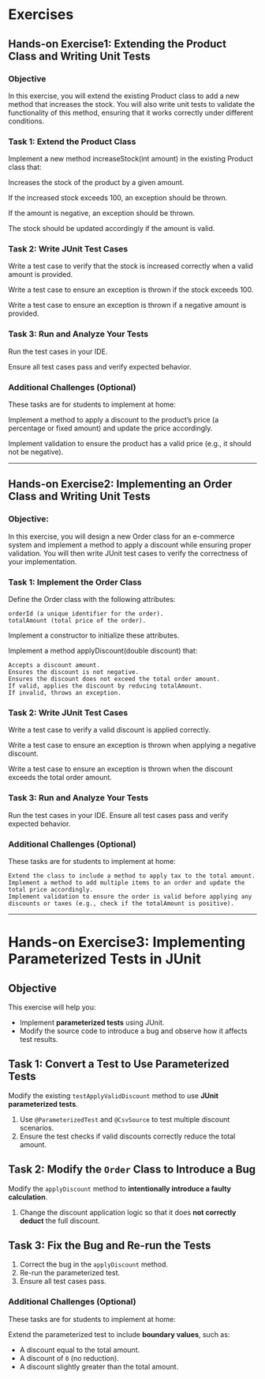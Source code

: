 # Exercises
## Hands-on Exercise1: Extending the Product Class and Writing Unit Tests
### Objective
In this exercise, you will extend the existing Product class to add a new method that increases the stock. 
You will also write unit tests to validate the functionality of this method, ensuring that it works correctly under different conditions.

### Task 1: Extend the Product Class

Implement a new method  increaseStock(int amount) in the existing Product class that:

Increases the stock of the product by a given amount.

If the increased stock exceeds 100, an exception should be thrown.

If the amount is negative, an exception should be thrown.

The stock should be updated accordingly if the amount is valid.

### Task 2: Write JUnit Test Cases
Write a test case to verify that the stock is increased correctly when a valid amount is provided.

Write a test case to ensure an exception is thrown if the stock exceeds 100.

Write a test case to ensure an exception is thrown if a negative amount is provided.
### Task 3: Run and Analyze Your Tests
Run the test cases in your IDE. 

Ensure all test cases pass and verify expected behavior.

### Additional Challenges (Optional)
These tasks are for students to implement at home:

Implement a method to apply a discount to the product’s price (a percentage or fixed amount) and update the price accordingly.

Implement validation to ensure the product has a valid price (e.g., it should not be negative).

---

## Hands-on Exercise2: Implementing an Order Class and Writing Unit Tests
### Objective:
In this exercise, you will design a new Order class for an e-commerce system and implement a method to apply a discount while ensuring proper validation. You will then write JUnit test cases to verify the correctness of your implementation.


### Task 1: Implement the Order Class
Define the Order class with the following attributes:

    orderId (a unique identifier for the order).
    totalAmount (total price of the order).
Implement a constructor to initialize these attributes.

Implement a method applyDiscount(double discount) that:

    Accepts a discount amount.
    Ensures the discount is not negative.
    Ensures the discount does not exceed the total order amount.
    If valid, applies the discount by reducing totalAmount.
    If invalid, throws an exception.
### Task 2: Write JUnit Test Cases
Write a test case to verify a valid discount is applied correctly.

Write a test case to ensure an exception is thrown when applying a negative discount.

Write a test case to ensure an exception is thrown when the discount exceeds the total order amount.
### Task 3: Run and Analyze Your Tests
Run the test cases in your IDE.
Ensure all test cases pass and verify expected behavior.
### Additional Challenges (Optional)

These tasks are for students to implement at home:

    Extend the class to include a method to apply tax to the total amount.
    Implement a method to add multiple items to an order and update the total price accordingly.
    Implement validation to ensure the order is valid before applying any discounts or taxes (e.g., check if the totalAmount is positive).



---


# **Hands-on Exercise3: Implementing Parameterized Tests in JUnit**

## **Objective**
This exercise will help you:
- Implement **parameterized tests** using JUnit.
- Modify the source code to introduce a bug and observe how it affects test results.



## **Task 1: Convert a Test to Use Parameterized Tests**
Modify the existing `testApplyValidDiscount` method to use **JUnit parameterized tests**.

1. Use `@ParameterizedTest` and `@CsvSource` to test multiple discount scenarios.
2. Ensure the test checks if valid discounts correctly reduce the total amount.


## **Task 2: Modify the `Order` Class to Introduce a Bug**
Modify the `applyDiscount` method to **intentionally introduce a faulty calculation**.

1. Change the discount application logic so that it does **not correctly deduct** the full discount.


## **Task 3: Fix the Bug and Re-run the Tests**
1. Correct the bug in the `applyDiscount` method.
2. Re-run the parameterized test.
3. Ensure all test cases pass.


### Additional Challenges (Optional)

These tasks are for students to implement at home:


Extend the parameterized test to include **boundary values**, such as:
- A discount equal to the total amount.
- A discount of `0` (no reduction).
- A discount slightly greater than the total amount.


